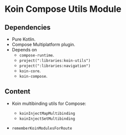 # Koin Compose Utils Module

## Dependencies

- Pure Kotlin.
- Compose Multiplatform plugin.
- Depends on
  - `compose-runtime`.
  - `project(":libraries:koin-utils")`
  - `project(":libraries:navigation")`
  - `koin-core`.
  - `koin-compose`.

## Content

- Koin multibinding utils for Compose:
  - `koinInjectMapMultibinding`
  - `koinInjectSetMultibinding`

- `rememberKoinModulesForRoute`
